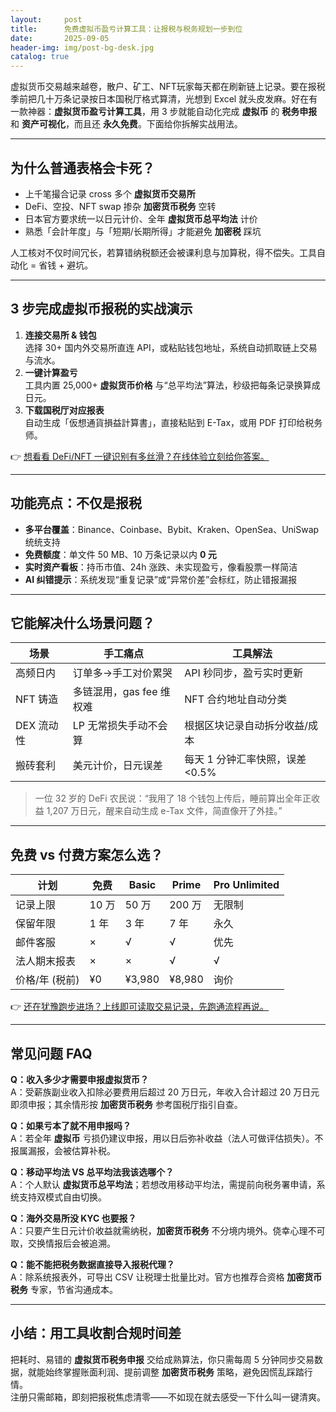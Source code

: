 ```yaml
---
layout:     post
title:      免费虚拟币盈亏计算工具：让报税与税务规划一步到位
date:       2025-09-05
header-img: img/post-bg-desk.jpg
catalog: true
---
```


虚拟货币交易越来越卷，散户、矿工、NFT玩家每天都在刷新链上记录。要在报税季前把几十万条记录按日本国税厅格式算清，光想到 Excel 就头皮发麻。好在有一款神器：**虚拟货币盈亏计算工具**，用 3 步就能自动化完成 **虚拟币** 的 **税务申报** 和 **资产可视化**，而且还 **永久免费**。下面给你拆解实战用法。

---

## 为什么普通表格会卡死？

- 上千笔撮合记录 cross 多个 **虚拟货币交易所**
- DeFi、空投、NFT swap 掺杂 **加密货币税务** 空转
- 日本官方要求统一以日元计价、全年 **虚拟货币总平均法** 计价  
- 熟悉「会計年度」与「短期/长期所得」才能避免 **加密税** 踩坑

人工核对不仅时间冗长，若算错纳税额还会被课利息与加算税，得不偿失。工具自动化 = 省钱 + 避坑。

---

## 3 步完成虚拟币报税的实战演示

1. **连接交易所 & 钱包**  
   选择 30+ 国内外交易所直连 API，或粘贴钱包地址，系统自动抓取链上交易与流水。
2. **一键计算盈亏**  
   工具内置 25,000+ **虚拟货币价格** 与“总平均法”算法，秒级把每条记录换算成日元。
3. **下载国税厅对应报表**  
   自动生成「仮想通貨損益計算書」，直接粘贴到 E-Tax，或用 PDF 打印给税务师。

👉 [想看看 DeFi/NFT 一键识别有多丝滑？在线体验立刻给你答案。](https://okxdog.com/)

---

## 功能亮点：不仅是报税

- **多平台覆盖**：Binance、Coinbase、Bybit、Kraken、OpenSea、UniSwap 统统支持  
- **免费额度**：单文件 50 MB、10 万条记录以内 **0 元**  
- **实时资产看板**：持币市值、24h 涨跌、未实现盈亏，像看股票一样简洁  
- **AI 纠错提示**：系统发现“重复记录”或“异常价差”会标红，防止错报漏报

---

## 它能解决什么场景问题？

| 场景        | 手工痛点                  | 工具解法                         |
|-------------|---------------------------|----------------------------------|
| 高频日内    | 订单多→手工对价累哭       | API 秒同步，盈亏实时更新         |
| NFT 铸造    | 多链混用，gas fee 维权难  | NFT 合约地址自动分类             |
| DEX 流动性  | LP 无常损失手动不会算     | 根据区块记录自动拆分收益/成本    |
| 搬砖套利    | 美元计价，日元误差        | 每天 1 分钟汇率快照，误差 <0.5%  |

> 一位 32 岁的 DeFi 农民说：“我用了 18 个钱包上传后，睡前算出全年正收益 1,207 万日元，醒来自动生成 e-Tax 文件，简直像开了外挂。”

---

## 免费 vs 付费方案怎么选？

| 计划        | 免费 | Basic | Prime | Pro Unlimited |
|-------------|------|-------|-------|---------------|
| 记录上限    | 10 万 | 50 万 | 200 万 | 无限制 |
| 保留年限    | 1 年 | 3 年 | 7 年 | 永久 |
| 邮件客服    | ×    | √    | √    | 优先 |
| 法人期末报表| ×    | ×    | √    | √    |
| 价格/年 (税前) | ¥0 | ¥3,980 | ¥8,980 | 询价 |

👉 [还在犹豫跑步进场？上线即可读取交易记录，先跑通流程再说。](https://okxdog.com/)

---

## 常见问题 FAQ

**Q：收入多少才需要申报虚拟货币？**  
A：受薪族副业收入扣除必要费用后超过 20 万日元，年收入合计超过 20 万日元即须申报；其余情形按 **加密货币税务** 参考国税厅指引自查。

**Q：如果亏本了就不用申报吗？**  
A：若全年 **虚拟币** 亏损仍建议申报，用以日后弥补收益（法人可做评估损失）。不报属漏报，会被估算补税。

**Q：移动平均法 VS 总平均法我该选哪个？**  
A：个人默认 **虚拟货币总平均法**；若想改用移动平均法，需提前向税务署申请，系统支持双模式自由切换。

**Q：海外交易所没 KYC 也要报？**  
A：只要产生日元计价收益就需纳税，**加密货币税务** 不分境内境外。侥幸心理不可取，交换情报后会被追溯。

**Q：能不能把税务数据直接导入报税代理？**  
A：除系统报表外，可导出 CSV 让税理士批量比对。官方也推荐合资格 **加密货币税务** 专家，节省沟通成本。

---

## 小结：用工具收割合规时间差

把耗时、易错的 **虚拟货币税务申报** 交给成熟算法，你只需每周 5 分钟同步交易数据，就能始终掌握账面利润、提前调整 **加密货币税务** 策略，避免因慌乱踩踏行情。  
注册只需邮箱，即刻把报税焦虑清零——不如现在就去感受一下什么叫一键清爽。